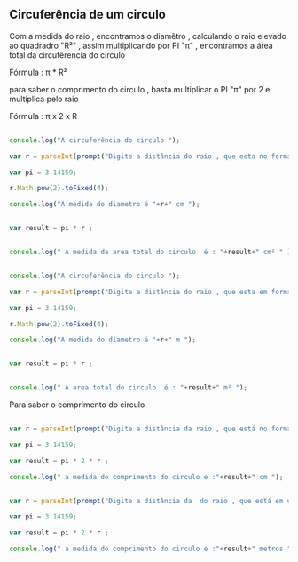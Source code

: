 ## Circuferência de um circulo 


<p> Com a medida do raio , encontramos o diamêtro , calculando o raio elevado ao quadradro "R²" , assim multiplicando por PI "π" , encontramos a área total da circufêrencia do circulo   </p>

<p> Fórmula : π * R² </p>

<p> para saber o comprimento do circulo , basta multiplicar o PI "π" por 2 e multiplica pelo raio </p>

<p> Fórmula : π x 2 x R </p>

```javascript

console.log("A circuferência do circulo ");

var r = parseInt(prompt("Digite a distância do raio , que esta no formato de unidade de medida cm (centimetro) : ") ;

var pi = 3.14159;

r.Math.pow(2).toFixed(4);

console.log("A medida do diametro é "+r+" cm ");


var result = pi * r ; 


console.log(" A medida da area total do circulo  é : "+result+" cm² " );


```


```javascript

console.log("A circuferência do circulo ");

var r = parseInt(prompt("Digite a distância do raio , que esta em formato de unidade de medida metros ") ;

var pi = 3.14159;

r.Math.pow(2).toFixed(4);

console.log("A medida do diametro é "+r+" m ");


var result = pi * r ; 


console.log(" A area total do circulo  é : "+result+" m² ");


```





</p> Para saber o comprimento do circulo </p>

```javascript 

var r = parseInt(prompt("Digite a distância da raio , que está no formato de unidade de medida cm ( centimetros ) : ");

var pi = 3.14159;

var result = pi * 2 * r ;

console.log(" a medida do comprimento do circulo e :"+result+" cm ");


```


```javascript 

var r = parseInt(prompt("Digite a distância da  do raio , que está em unidade de medida em metros : ");

var pi = 3.14159;

var result = pi * 2 * r ;

console.log(" a medida do comprimento do circulo e :"+result+" metros ");


```
